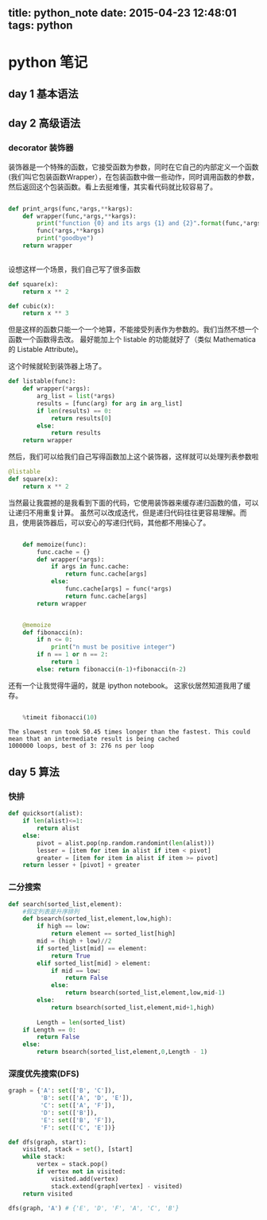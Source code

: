 title: python_note
date: 2015-04-23 12:48:01
tags: python
---

# python 笔记

## day 1 基本语法

## day 2 高级语法

### decorator 装饰器

装饰器是一个特殊的函数，它接受函数为参数，同时在它自己的内部定义一个函数(我们叫它包装函数Wrapper），在包装函数中做一些动作，同时调用函数的参数，然后返回这个包装函数。看上去挺难懂，其实看代码就比较容易了。

~~~python

def print_args(func,*args,**kargs):
	def wrapper(func,*args,**kargs):
		print("function {0} and its args {1} and {2}".format(func,*args,**kargs))
		func(*args,**kargs)
		print("goodbye")
	return wrapper
	
~~~

设想这样一个场景，我们自己写了很多函数

~~~python
def square(x):
    return x ** 2

def cubic(x):
    return x ** 3
~~~

但是这样的函数只能一个一个地算，不能接受列表作为参数的。我们当然不想一个函数一个函数得去改。
最好能加上个 listable 的功能就好了（类似 Mathematica 的 Listable Attribute)。

这个时候就轮到装饰器上场了。

~~~python
def listable(func):
    def wrapper(*args):
        arg_list = list(*args)
        results = [func(arg) for arg in arg_list]
        if len(results) == 0:
            return results[0]
        else:
            return results
    return wrapper
~~~

然后，我们可以给我们自己写得函数加上这个装饰器，这样就可以处理列表参数啦

~~~python
@listable
def square(x):
    return x ** 2
~~~

当然最让我震撼的是我看到下面的代码，它使用装饰器来缓存递归函数的值，可以让递归不用重复计算。
虽然可以改成迭代，但是递归代码往往更容易理解。而且，使用装饰器后，可以安心的写递归代码，其他都不用操心了。

~~~python

    def memoize(func):
        func.cache = {}
        def wrapper(*args):
            if args in func.cache:
                return func.cache[args]
            else:
                func.cache[args] = func(*args)
                return func.cache[args]
        return wrapper


    @memoize
    def fibonacci(n):
        if n <= 0:
            print("n must be positive integer")
        if n == 1 or n == 2:
            return 1
        else: return fibonacci(n-1)+fibonacci(n-2)
~~~

还有一个让我觉得牛逼的，就是 ipython notebook。 这家伙居然知道我用了缓存。

~~~python

    %timeit fibonacci(10)
~~~
    The slowest run took 50.45 times longer than the fastest. This could mean that an intermediate result is being cached 
    1000000 loops, best of 3: 276 ns per loop



## day 5 算法

### 快排

~~~python
def quicksort(alist):
    if len(alist)<=1:
        return alist
    else:
        pivot = alist.pop(np.random.randomint(len(alist)))
        lesser = [item for item in alist if item < pivot]
        greater = [item for item in alist if item >= pivot]
    return lesser + [pivot] + greater
~~~

### 二分搜索

~~~python
def search(sorted_list,element):
    #假定列表是升序排列
    def bsearch(sorted_list,element,low,high):
        if high == low:
            return element == sorted_list[high]
        mid = (high + low)//2
        if sorted_list[mid] == element:
            return True
        elif sorted_list[mid] > element:
            if mid == low:
                return False
            else:
                return bsearch(sorted_list,element,low,mid-1)
        else:
            return bsearch(sorted_list,element,mid+1,high)
        
        Length = len(sorted_list)
    if Length == 0:
        return False
    else:
        return bsearch(sorted_list,element,0,Length - 1)
~~~

### 深度优先搜索(DFS)

~~~python
graph = {'A': set(['B', 'C']),
         'B': set(['A', 'D', 'E']),
         'C': set(['A', 'F']),
         'D': set(['B']),
         'E': set(['B', 'F']),
         'F': set(['C', 'E'])}

def dfs(graph, start):
    visited, stack = set(), [start]
    while stack:
        vertex = stack.pop()
        if vertex not in visited:
            visited.add(vertex)
            stack.extend(graph[vertex] - visited)
    return visited

dfs(graph, 'A') # {'E', 'D', 'F', 'A', 'C', 'B'}
~~~